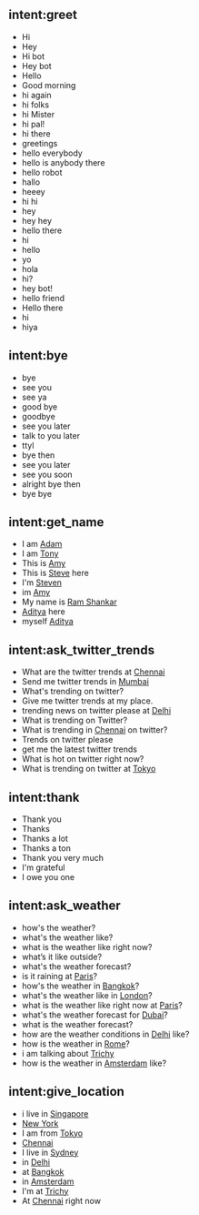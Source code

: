 ## intent:greet
- Hi
- Hey
- Hi bot
- Hey bot
- Hello
- Good morning
- hi again
- hi folks
- hi Mister
- hi pal!
- hi there
- greetings
- hello everybody
- hello is anybody there
- hello robot
- hallo
- heeey
- hi hi
- hey
- hey hey
- hello there
- hi
- hello
- yo
- hola
- hi?
- hey bot!
- hello friend
- Hello there
- hi
- hiya

## intent:bye
- bye
- see you
- see ya
- good bye
- goodbye
- see you later
- talk to you later
- ttyl
- bye then
- see you later
- see you soon
- alright bye then
- bye bye

## intent:get_name
- I am [Adam](name)
- I am [Tony](name)
- This is [Amy](name)
- This is [Steve](name) here
- I'm [Steven](name)
- im [Amy](name)
- My name is [Ram Shankar](name)
- [Aditya](name) here
- myself [Aditya](name)

## intent:ask_twitter_trends
- What are the twitter trends at [Chennai](location)
- Send me twitter trends in [Mumbai](location)
- What's trending on twitter?
- Give me twitter trends at my place.
- trending news on twitter please at [Delhi](location)
- What is trending on Twitter?
- What is trending in [Chennai](location) on twitter?
- Trends on twitter please
- get me the latest twitter trends
- What is hot on twitter right now?
- What is trending on twitter at [Tokyo](location)

## intent:thank
- Thank you
- Thanks
- Thanks a lot
- Thanks a ton
- Thank you very much
- I'm grateful
- I owe you one

## intent:ask_weather
- how's the weather?
- what's the weather like?
- what is the weather like right now?
- what’s it like outside?
- what's the weather forecast?
- is it raining at [Paris](location)?
- how's the weather in [Bangkok](location)?
- what's the weather like in [London](location)?
- what is the weather like right now at [Paris](location)?
- what's the weather forecast for [Dubai](location)?
- what is the weather forecast?
- how are the weather conditions in [Delhi](location) like?
- how is the weather in [Rome](location)?
- i am talking about [Trichy](location)
- how is the weather in [Amsterdam](location) like?

## intent:give_location
- i live in [Singapore](location)
- [New York](location)
- I am from [Tokyo](location)
- [Chennai](location)
- I live in [Sydney](location)
- in [Delhi](location)
- at [Bangkok](location)
- in [Amsterdam](location)
- I'm at [Trichy](location)
- At [Chennai](location) right now
